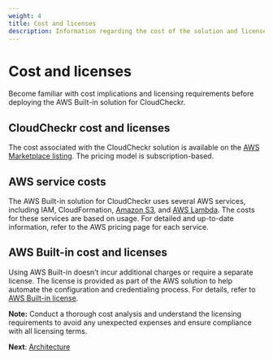 ```yaml
---
weight: 4
title: Cost and licenses
description: Information regarding the cost of the solution and licenses required.
---
```


# Cost and licenses

Become familiar with cost implications and licensing requirements before deploying the AWS Built-in solution for CloudCheckr.

## CloudCheckr cost and licenses

The cost associated with the CloudCheckr solution is available on the [AWS Marketplace listing](https://aws.amazon.com/marketplace/pp/prodview-s3pimhbls2qpm?ref_=awsmp_pp_cldchkr&trk=awsmp_pp_cldchkr). The pricing model is subscription-based.

## AWS service costs

The AWS Built-in solution for CloudCheckr uses several AWS services, including IAM, CloudFormation, [Amazon S3](https://aws.amazon.com/s3/pricing/), and [AWS Lambda](https://aws.amazon.com/lambda/pricing/). The costs for these services are based on usage. For detailed and up-to-date information, refer to the AWS pricing page for each service.

## AWS Built-in cost and licenses

Using AWS Built-in doesn’t incur additional charges or require a separate license. The license is provided as part of the AWS solution to help automate the configuration and credentialing process. For details, refer to [AWS Built-in license](https://github.com/aws-ia/cfn-abi-spotbynetapp-cloudcheckr/blob/main/LICENSE).

**Note:** Conduct a thorough cost analysis and understand the licensing requirements to avoid any unexpected expenses and ensure compliance with all licensing terms.

**Next**: [Architecture](/architecture/index.html)
